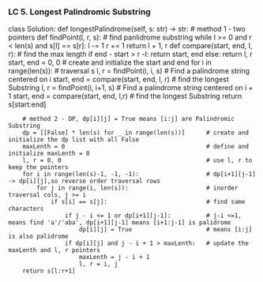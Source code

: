 ### LC 5. Longest Palindromic Substring
class Solution:
    def longestPalindrome(self, s: str) -> str:
        # method 1 - two pointers
        def findPoint(l, r, s):                             # find panlidrome substring
            while l >= 0 and r < len(s) and s[l] == s[r]:
                l -= 1
                r += 1
            return l + 1, r
        def compare(start, end, l, r):                      # find the max length
            if end - start > r -l:
                return start, end
            else: return l, r
        start, end = 0, 0                                   # create and initialize the start and end
        for i in range(len(s)):                             # traversal s
            l, r = findPoint(i, i, s)                       # Find a palindrome string centered on i 
            start, end = compare(start, end, l, r)          # find the longest Substring
            l, r = findPoint(i, i+1, s)                     # Find a palindrome string centered on i + 1
            start, end = compare(start, end, l,r)           # find the longest Substring
        return s[start:end]

        # method 2 - DP, dp[i][j] = True means [i:j] are Palindromic Substring
        dp = [[False] * len(s) for _ in range(len(s))]      # create and initialize the dp list with all False
        maxLenth = 0                                        # define and initialize maxLenth = 0
        l, r = 0, 0                                         # use l, r to keep the pointers
        for i in range(len(s)-1, -1, -1):                   # dp[i+1][j-1] -> dp[i][j],so reverse order traversal rows
            for j in range(i, len(s)):                      # inorder traversal cols, j >= i 
                if s[i] == s[j]:                            # find same characters
                    if j - i <= 1 or dp[i+1][j-1]:          # j-i <=1, means find 'a'/'aba', dp[i+1][j-1] means [i+1:j-1] is palidrome
                        dp[i][j] = True                     # means [i:j] is also palidrome
                    if dp[i][j] and j - i + 1 > maxLenth:   # update the maxLenth and l, r pointers
                        maxLenth = j - i + 1
                        l, r = i, j
        return s[l:r+1]